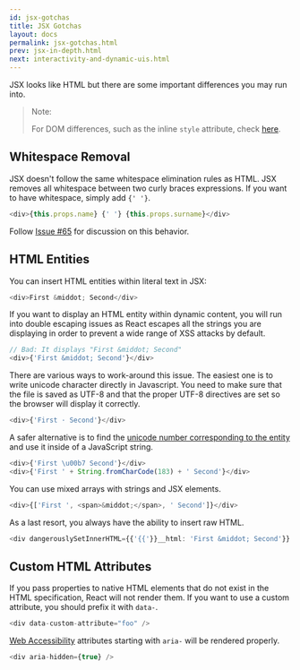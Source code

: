 ```yaml
---
id: jsx-gotchas
title: JSX Gotchas
layout: docs
permalink: jsx-gotchas.html
prev: jsx-in-depth.html
next: interactivity-and-dynamic-uis.html
---
```


JSX looks like HTML but there are some important differences you may run into.

> Note:
>
> For DOM differences, such as the inline `style` attribute, check
> [here](dom-differences.html).

## Whitespace Removal

JSX doesn't follow the same whitespace elimination rules as HTML. JSX removes
all whitespace between two curly braces expressions. If you want to have
whitespace, simply add `{' '}`.

```javascript
<div>{this.props.name} {' '} {this.props.surname}</div>
```

Follow [Issue #65](https://github.com/facebook/react/issues/65) for discussion
on this behavior.


## HTML Entities

You can insert HTML entities within literal text in JSX:

```javascript
<div>First &middot; Second</div>
```

If you want to display an HTML entity within dynamic content, you will run into
double escaping issues as React escapes all the strings you are displaying in
order to prevent a wide range of XSS attacks by default.

```javascript
// Bad: It displays "First &middot; Second"
<div>{'First &middot; Second'}</div>
```

There are various ways to work-around this issue. The easiest one is to write
unicode character directly in Javascript. You need to make sure that the file
is saved as UTF-8 and that the proper UTF-8 directives are set so the browser
will display it correctly.

```javascript
<div>{'First · Second'}</div>
```

A safer alternative is to find the [unicode number corresponding to the
entity](http://www.fileformat.info/info/unicode/char/b7/index.htm) and use it
inside of a JavaScript string.

```javascript
<div>{'First \u00b7 Second'}</div>
<div>{'First ' + String.fromCharCode(183) + ' Second'}</div>
```

You can use mixed arrays with strings and JSX elements.

```javascript
<div>{['First ', <span>&middot;</span>, ' Second']}</div>
```

As a last resort, you always have the ability to insert raw HTML.

```javascript
<div dangerouslySetInnerHTML={{'{{'}}__html: 'First &middot; Second'}} />
```


## Custom HTML Attributes

If you pass properties to native HTML elements that do not exist in the HTML
specification, React will not render them. If you want to use a custom
attribute, you should prefix it with `data-`.

```javascript
<div data-custom-attribute="foo" />
```

[Web Accessibility](http://www.w3.org/WAI/intro/aria) attributes starting with
`aria-` will be rendered properly.

```javascript
<div aria-hidden={true} />
```

